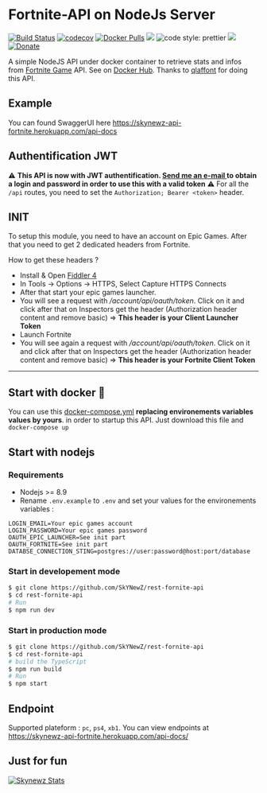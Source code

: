 # Fortnite-API on NodeJs Server

[![Build Status](https://travis-ci.org/SkYNewZ/rest-fornite-api.svg?branch=master)](https://travis-ci.org/SkYNewZ/rest-fornite-api)
[![codecov](https://codecov.io/gh/SkYNewZ/rest-fornite-api/branch/master/graph/badge.svg)](https://codecov.io/gh/SkYNewZ/rest-fornite-api)
[![Docker Pulls](https://img.shields.io/docker/pulls/skynewz/fortnite-api.svg)](https://hub.docker.com/r/skynewz/fortnite-api/)
[![](https://images.microbadger.com/badges/version/skynewz/fortnite-api.svg)](https://microbadger.com/images/skynewz/fortnite-api "Get your own version badge on microbadger.com")
![code style: prettier](https://img.shields.io/badge/code_style-prettier-ff69b4.svg)
[![](https://sonarcloud.io/dashboard?id=fornite-api)](https://sonarcloud.io/api/project_badges/measure?project=fornite-api&metric=alert_status)
[![Donate](https://img.shields.io/badge/Donate-PayPal-green.svg)](https://www.paypal.me/QLemaire/2)

A simple NodeJS API under docker container to retrieve stats and infos from [Fortnite Game](https://www.epicgames.com/fortnite/fr/home) API.
See on [Docker Hub](https://hub.docker.com/r/skynewz/fortnite-api/).
Thanks to [qlaffont](https://github.com/qlaffont/fortnite-api) for doing this API.

## Example

You can found SwaggerUI here https://skynewz-api-fortnite.herokuapp.com/api-docs

## Authentification JWT
:warning: **This API is now with JWT authentification. [Send me an e-mail ](mailto:quentin@lemairepro.fr) to obtain a login and password in order to use this with a valid token** :warning:
For all the `/api` routes, you need to set the `Authorization; Bearer <token>` header.

## INIT

To setup this module, you need to have an account on Epic Games. After that you need to get 2 dedicated headers from Fortnite.

How to get these headers ?

* Install & Open [Fiddler 4](https://www.telerik.com/download/fiddler)
* In Tools -> Options -> HTTPS, Select Capture HTTPS Connects
* After that start your epic games launcher.
* You will see a request with _/account/api/oauth/token_. Click on it and click after that on Inspectors get the header (Authorization header content and remove basic) => **This header is your Client Launcher Token**
* Launch Fortnite
* You will see again a request with _/account/api/oauth/token_. Click on it and click after that on Inspectors get the header (Authorization header content and remove basic) => **This header is your Fortnite Client Token**

---

## Start with docker :whale:

You can use this [docker-compose.yml](https://github.com/SkYNewZ/rest-fornite-api/blob/master/docker-compose.yml) **replacing environements variables values by yours**. in order to startup this API.
Just download this file and `docker-compose up`

## Start with nodejs

### Requirements

* Nodejs >= 8.9
* Rename `.env.example` to `.env` and set your values for the environements variables :
```
LOGIN_EMAIL=Your epic games account
LOGIN_PASSWORD=Your epic games password
OAUTH_EPIC_LAUNCHER=See init part
OAUTH_FORTNITE=See init part
DATABSE_CONNECTION_STING=postgres://user:password@host:port/database
```

### Start in developement mode

```bash
$ git clone https://github.com/SkYNewZ/rest-fornite-api
$ cd rest-fornite-api
# Run
$ npm run dev
```

### Start in production mode

```bash
$ git clone https://github.com/SkYNewZ/rest-fornite-api
$ cd rest-fornite-api
# build the TypeScript
$ npm run build
# Run
$ npm start
```

## Endpoint

Supported plateform : `pc`, `ps4`, `xb1`.
You can view endpoints at https://skynewz-api-fortnite.herokuapp.com/api-docs/

## Just for fun

[![Skynewz Stats](https://signature.stats-fortnite.com/pc/skynewz/signature.png)](https://stats-fortnite.com/battleroyale/profil/skynewz/pc)
